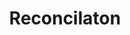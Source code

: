 ---
layout: project
project: former-congressmembers
project_order: 6
title: Reconcilaton
tagline: "Working on data as a team"
header_image: about-nyu-washingtonsquare.jpg
guff: "Lorem ipsum dolor sit amet, consectetur adipisicing elit. Voluptates, magnam, ad architecto excepturi quasi saepe sequi perferendis dolorum quisquam autem temporibus quidem at vel distinctio possimus aut quaerat id veritatis."
---